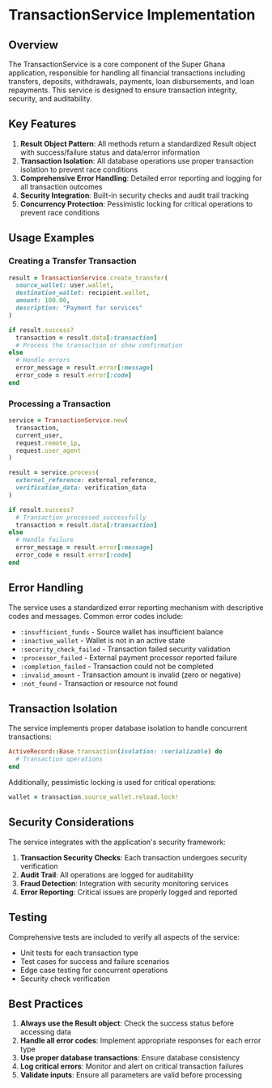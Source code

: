 # TransactionService Implementation

## Overview

The TransactionService is a core component of the Super Ghana application, responsible for handling all financial transactions including transfers, deposits, withdrawals, payments, loan disbursements, and loan repayments. This service is designed to ensure transaction integrity, security, and auditability.

## Key Features

1. **Result Object Pattern**: All methods return a standardized Result object with success/failure status and data/error information
2. **Transaction Isolation**: All database operations use proper transaction isolation to prevent race conditions
3. **Comprehensive Error Handling**: Detailed error reporting and logging for all transaction outcomes
4. **Security Integration**: Built-in security checks and audit trail tracking
5. **Concurrency Protection**: Pessimistic locking for critical operations to prevent race conditions

## Usage Examples

### Creating a Transfer Transaction

```ruby
result = TransactionService.create_transfer(
  source_wallet: user.wallet,
  destination_wallet: recipient.wallet,
  amount: 100.00,
  description: "Payment for services"
)

if result.success?
  transaction = result.data[:transaction]
  # Process the transaction or show confirmation
else
  # Handle errors
  error_message = result.error[:message]
  error_code = result.error[:code]
end
```

### Processing a Transaction

```ruby
service = TransactionService.new(
  transaction,
  current_user,
  request.remote_ip,
  request.user_agent
)

result = service.process(
  external_reference: external_reference,
  verification_data: verification_data
)

if result.success?
  # Transaction processed successfully
  transaction = result.data[:transaction]
else
  # Handle failure
  error_message = result.error[:message]
  error_code = result.error[:code]
end
```

## Error Handling

The service uses a standardized error reporting mechanism with descriptive codes and messages. Common error codes include:

- `:insufficient_funds` - Source wallet has insufficient balance
- `:inactive_wallet` - Wallet is not in an active state
- `:security_check_failed` - Transaction failed security validation
- `:processor_failed` - External payment processor reported failure
- `:completion_failed` - Transaction could not be completed
- `:invalid_amount` - Transaction amount is invalid (zero or negative)
- `:not_found` - Transaction or resource not found

## Transaction Isolation

The service implements proper database isolation to handle concurrent transactions:

```ruby
ActiveRecord::Base.transaction(isolation: :serializable) do
  # Transaction operations
end
```

Additionally, pessimistic locking is used for critical operations:

```ruby
wallet = transaction.source_wallet.reload.lock!
```

## Security Considerations

The service integrates with the application's security framework:

1. **Transaction Security Checks**: Each transaction undergoes security verification
2. **Audit Trail**: All operations are logged for auditability
3. **Fraud Detection**: Integration with security monitoring services
4. **Error Reporting**: Critical issues are properly logged and reported

## Testing

Comprehensive tests are included to verify all aspects of the service:

- Unit tests for each transaction type
- Test cases for success and failure scenarios
- Edge case testing for concurrent operations
- Security check verification

## Best Practices

1. **Always use the Result object**: Check the success status before accessing data
2. **Handle all error codes**: Implement appropriate responses for each error type
3. **Use proper database transactions**: Ensure database consistency
4. **Log critical errors**: Monitor and alert on critical transaction failures
5. **Validate inputs**: Ensure all parameters are valid before processing